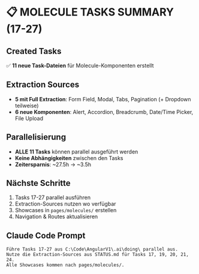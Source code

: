 # 📋 MOLECULE TASKS SUMMARY (17-27)

## Created Tasks
✅ **11 neue Task-Dateien** für Molecule-Komponenten erstellt

## Extraction Sources
- **5 mit Full Extraction**: Form Field, Modal, Tabs, Pagination (+ Dropdown teilweise)
- **6 neue Komponenten**: Alert, Accordion, Breadcrumb, Date/Time Picker, File Upload

## Parallelisierung
- **ALLE 11 Tasks** können parallel ausgeführt werden
- **Keine Abhängigkeiten** zwischen den Tasks
- **Zeitersparnis**: ~27.5h → ~3.5h

## Nächste Schritte
1. Tasks 17-27 parallel ausführen
2. Extraction-Sources nutzen wo verfügbar
3. Showcases in `pages/molecules/` erstellen
4. Navigation & Routes aktualisieren

## Claude Code Prompt
```
Führe Tasks 17-27 aus C:\Code\AngularV1\.ai\doing\ parallel aus.
Nutze die Extraction-Sources aus STATUS.md für Tasks 17, 19, 20, 21, 24.
Alle Showcases kommen nach pages/molecules/.
```
